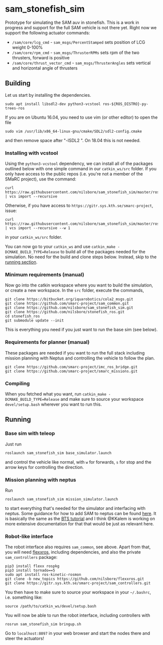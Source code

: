 # sam_stonefish_sim

Prototype for simulating the SAM auv in stonefish. This is a work in progress
and support for the full SAM vehicle is not there yet. Right now we support
the following actuator commands:
* `/sam/core/lcg_cmd` - `sam_msgs/PercentStamped` sets position of LCG weight 0-100%
* `/sam/core/rpm_cmd` - `sam_msgs/ThrusterRPMs` sets rpm of the two thrusters, forward is positive
* `/sam/core/thrust_vector_cmd` - `sam_msgs/ThrusterAngles` sets vertical and horizontal angle of thrusters

## Building

Let us start by installing the dependencies.
```
sudo apt install libsdl2-dev python3-vcstool ros-${ROS_DISTRO}-py-trees-ros
```
If you are on Ubuntu 16.04, you need to use vim (or other editor) to open the file
```
sudo vim /usr/lib/x86_64-linux-gnu/cmake/SDL2/sdl2-config.cmake
```
and then remove space after "-lSDL2 ". On 18.04 this is not needed.

### Installing with vcstool

Using the `python3-vcstool` dependency, we can install all of
the packages outlined below with one simple command in our
`catkin_ws/src` folder. If you only have access to the public
repos (i.e. you're not a member of the SMaRC project), use the command:
```
curl https://raw.githubusercontent.com/nilsbore/sam_stonefish_sim/master/rosinstall/sam_sim.rosinstall | vcs import --recursive
```
Otherwise, if you have access to `https://gitr.sys.kth.se/smarc-project`, issue:
```
curl https://raw.githubusercontent.com/nilsbore/sam_stonefish_sim/master/rosinstall/sam_sim_private.rosinstall | vcs import --recursive --w 1
```
in your `catkin_ws/src` folder.

You can now go to your `catkin_ws` and use `catkin_make -DCMAKE_BUILD_TYPE=Release`
to build all of the packages needed for the simulation. No need for the build and clone
steps below. Instead, skip to the [running section](https://github.com/nilsbore/sam_stonefish_sim#running).

### Minimum requirements (manual)

Now go into the catkin workspace where you want to build the simulation,
or create a new workspace. In the `src` folder, execute the commands,
```
git clone https://bitbucket.org/iquarobotics/cola2_msgs.git
git clone https://github.com/smarc-project/sam_common.git
git clone https://github.com/nilsbore/sam_stonefish_sim.git
git clone https://github.com/nilsbore/stonefish_ros.git
cd stonefish_ros
git submodule update --init
```
This is everything you need if you just want to run the base sim (see below).

### Requirements for planner (manual)

These packages are needed if you want to run the full stack including
mission planning with Neptus and controlling the vehicle to follow the plan.
```
git clone https://github.com/smarc-project/imc_ros_bridge.git
git clone https://github.com/smarc-project/smarc_missions.git
```

### Compiling

When you fetched what you want, run `catkin_make -DCMAKE_BUILD_TYPE=Release` and make sure to
source your workspace `devel/setup.bash` wherever you want to run this.

## Running

### Base sim with teleop

Just run
```
roslaunch sam_stonefish_sim base_simulator.launch
```
and control the vehicle like normal, with `w` for forwards, `s` for stop
and the arrow keys for controlling the direction.

### Mission planning with neptus

Run
```
roslaunch sam_stonefish_sim mission_simulator.launch
```
to start everything that's needed for the simulator and
interfacing with neptus. Some guidance for how to add SAM
to neptus can be found [here](https://github.com/smarc-project/imc_ros_bridge).
It is basically the same as the [BTS tutorial](https://github.com/smarc-project/smarc_scenarios/tree/master/bts_tutorial)
and I think @KKalem is working on more extensive documentation for that that
would be just as relevant here.

### Robot-like interface

The robot interface also requires `sam_common`, see above.
Apart from that, you will need [flexxros](https://github.com/nilsbore/flexxros),
including dependencies, and also the private `sam_controllers` package:
```
pip3 install flexx rospkg
pip3 install tornado==5
sudo apt install ros-kinetic-rosmon
git clone -b new_topics https://github.com/nilsbore/flexxros.git
git clone https://gitr.sys.kth.se/smarc-project/sam_controllers.git
```
You then have to make sure to source your workspace in your `~/.bashrc`, i.e. something like:
```
source /path/to/catkin_ws/devel/setup.bash
```
You will now be able to run the robot interface, including controllers with
```
rosrun sam_stonefish_sim bringup.sh
```
Go to `localhost:8097` in your web browser and start the nodes there and steer the actuators!
